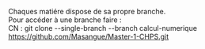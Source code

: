 Chaques matiére dispose de sa propre branche.  
Pour accéder à une branche faire :  
CN : git clone --single-branch --branch calcul-numerique https://github.com/Masangue/Master-1-CHPS.git

